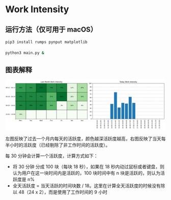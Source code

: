# Work Intensity

## 运行方法（仅可用于 macOS）

```bash
pip3 install rumps pynput matplotlib

python3 main.py &
```

## 图表解释

![](imgs/example.png)

左图反映了过去一个月内每天的活跃度，颜色越深活跃度越高，右图反映了当天每半小时的活跃度（已经剔除了非工作时间的活跃度）。

每 30 分钟会计算一个活跃度，计算方式如下：

* 将 30 分钟 分成 100 块（每块 18 秒），如果在 18 秒内动过鼠标或者键盘，则认为用户在这一块时间内是活跃的，100 块时间中有 n 块是活跃的，则认为活跃度是 n%
* 全天活跃度 = 当天活跃的时间块数 / 18。这里在计算全天活跃度的时候没有除以 48（24 x 2），而是使用了工作时间的 9 小时

